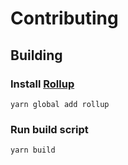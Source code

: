 # Contributing

## Building

### Install [Rollup](https://github.com/rollup/rollup)

```
yarn global add rollup
```

### Run build script

```
yarn build
```
